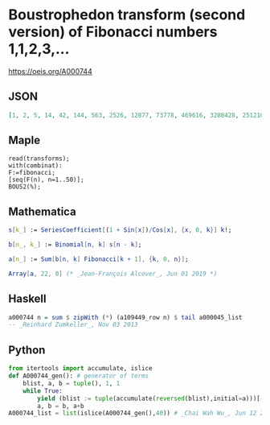 # Boustrophedon transform \(second version\) of Fibonacci numbers 1,1,2,3,\.\.\.
https://oeis.org/A000744
## JSON
```JSON
[1, 2, 5, 14, 42, 144, 563, 2526, 12877, 73778, 469616, 3288428, 25121097, 207902202, 1852961189, 17694468210, 180234349762, 1950592724756, 22352145975707, 270366543452702, 3442413745494957, 46021681757269830]
```
## Maple
```Maple
read(transforms);
with(combinat):
F:=fibonacci;
[seq(F(n), n=1..50)];
BOUS2(%);
```
## Mathematica
```Mathematica
s[k_] := SeriesCoefficient[(1 + Sin[x])/Cos[x], {x, 0, k}] k!;
```
```Mathematica
b[n_, k_] := Binomial[n, k] s[n - k];
```
```Mathematica
a[n_] := Sum[b[n, k] Fibonacci[k + 1], {k, 0, n}];
```
```Mathematica
Array[a, 22, 0] (* _Jean-François Alcover_, Jun 01 2019 *)
```
## Haskell
```Haskell
a000744 n = sum $ zipWith (*) (a109449_row n) $ tail a000045_list
-- _Reinhard Zumkeller_, Nov 03 2013
```
## Python
```Python
from itertools import accumulate, islice
def A000744_gen(): # generator of terms
    blist, a, b = tuple(), 1, 1
    while True:
        yield (blist := tuple(accumulate(reversed(blist),initial=a)))[-1]
        a, b = b, a+b
A000744_list = list(islice(A000744_gen(),40)) # _Chai Wah Wu_, Jun 12 2022
```
